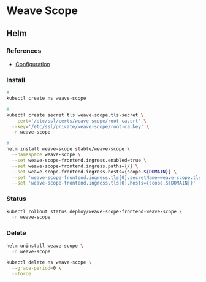 # Weave Scope

## Helm

### References

- [Configuration](https://github.com/helm/charts/tree/master/stable/weave-scope#configuration)

### Install

```sh
#
kubectl create ns weave-scope

#
kubectl create secret tls weave-scope.tls-secret \
  --cert='/etc/ssl/certs/weave-scope/root-ca.crt' \
  --key='/etc/ssl/private/weave-scope/root-ca.key' \
  -n weave-scope

#
helm install weave-scope stable/weave-scope \
  --namespace weave-scope \
  --set weave-scope-frontend.ingress.enabled=true \
  --set weave-scope-frontend.ingress.paths={/} \
  --set weave-scope-frontend.ingress.hosts={scope.${DOMAIN}} \
  --set 'weave-scope-frontend.ingress.tls[0].secretName=weave-scope.tls-secret' \
  --set 'weave-scope-frontend.ingress.tls[0].hosts={scope.${DOMAIN}}'
```

### Status

```sh
kubectl rollout status deploy/weave-scope-frontend-weave-scope \
  -n weave-scope
```

### Delete

```sh
helm uninstall weave-scope \
  -n weave-scope

kubectl delete ns weave-scope \
  --grace-period=0 \
  --force
```
